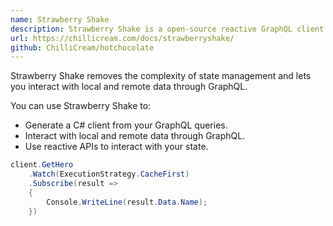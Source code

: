 ```yaml
---
name: Strawberry Shake
description: Strawberry Shake is a open-source reactive GraphQL client for .NET 
url: https://chillicream.com/docs/strawberryshake/
github: ChilliCream/hotchocolate
---
```


Strawberry Shake removes the complexity of state management and lets you interact with local and remote data through GraphQL.

You can use Strawberry Shake to:

- Generate a C# client from your GraphQL queries.
- Interact with local and remote data through GraphQL.
- Use reactive APIs to interact with your state.

```csharp
client.GetHero
    .Watch(ExecutionStrategy.CacheFirst)
    .Subscribe(result => 
    {
        Console.WriteLine(result.Data.Name);
    })
```
